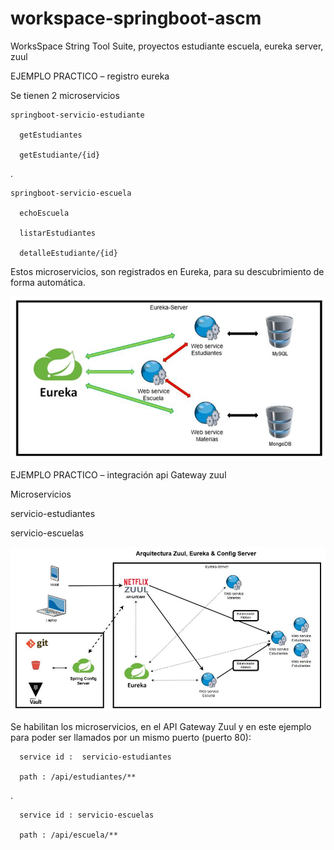 # workspace-springboot-ascm
WorksSpace String Tool Suite, proyectos estudiante escuela, eureka server, zuul

EJEMPLO PRACTICO – registro eureka

Se tienen 2 microservicios

    springboot-servicio-estudiante

      getEstudiantes

      getEstudiante/{id}
.

    springboot-servicio-escuela

      echoEscuela

      listarEstudiantes

      detalleEstudiante/{id}
    
Estos microservicios, son registrados en Eureka, para su descubrimiento de forma automática.

![alt text](https://github.com/iger001/workspace-springboot-ascm/raw/master/extras/servidorEureka_ej1.JPG)

EJEMPLO PRACTICO – integración api Gateway zuul

Microservicios

servicio-estudiantes

servicio-escuelas

![alt text](https://github.com/iger001/workspace-springboot-ascm/raw/master/extras/eurekaZuulSpringConfigServer_ej2.JPG)

Se habilitan los microservicios, en el API Gateway Zuul y en este ejemplo para poder ser llamados por un mismo puerto (puerto 80):

      service id :  servicio-estudiantes

      path : /api/estudiantes/**

.

      service id : servicio-escuelas

      path : /api/escuela/**
